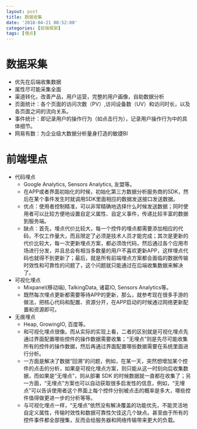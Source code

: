 ```yaml
---
layout: post
title: 数据收集
date: '2018-04-21 08:52:00'
categories: [前端框架]
tags: [埋点]
---
```


# 数据采集
  * 优先在后端收集数据
  * 属性尽可能采集全面
  * 渠道转化，改善产品，用户运营，完整的用户画像，自助数据分析
  * 页面统计：各个页面的访问次数（PV）,访问设备数（UV）和访问时长，以及各页面之间的流向关系。
  * 事件统计：即记录用户的操作行为（如点击行为），记录用户操作行为中的具体细节。
  * 网易有数：为企业级大数据分析量身打造的敏捷BI


# 前端埋点
  * 代码埋点
    * Google Analytics, Sensors Analytics, 友盟等。
    * 在APP或者界面初始化的时候，初始化第三方数据分析服务商的SDK，然后在某个事件发生时就调用SDK里面相应的数据发送接口发送数据。
    * 优点：使用者控制精准，可以非常精确地选择什么时候发送数据；同时使用者可以比较方便地设置自定义属性、自定义事件，传递比较丰富的数据到服务端。
    * 缺点：首先，埋点代价比较大，每一个控件的埋点都需要添加相应的代码，不仅工作量大，而且限定了必须是技术人员才能完成；其次是更新的代价比较大，每一次更新埋点方案，都必须改代码，然后通过各个应用市场进行分发，并且总会有相当多数量的用户不喜欢更新APP，这样埋点代码也就得不到更新了；最后，就是所有前端埋点方案都会面临的数据传输时效性和可靠性的问题了，这个问题就只能通过在后端收集数据来解决了。
  * 可视化埋点
    * Mixpanel(移动端), TalkingData, 诸葛IO, Sensors Analytics等。
    * 既然每次埋点更新都需要等待APP的更新，那么，就参考现在很多手游的做法，把核心代码和配置、资源分开，在APP启动的时候通过网络更新配置和资源即可。
  * 无痕埋点
    * Heap, GrowingIO, 百度等。
    * 和可视化埋点很像。而从实际的实现上看，二者的区别就是可视化埋点先通过界面配置哪些控件的操作数据需要收集；“无埋点”则是先尽可能收集所有的控件的操作数据，然后再通过界面配置哪些数据需要在系统里面进行分析。
    * 一方面是解决了数据“回溯”的问题，例如，在某一天，突然想增加某个控件的点击的分析，如果是可视化埋点方案，则只能从这一时刻向后收集数据，而如果是“无埋点”，则从部署 SDK 的时候数据就一直都在收集了；另一方面，“无埋点”方案也可以自动获取很多启发性的信息，例如，“无埋点”可以告诉使用者这个界面上每个控件分别被点击的概率是多大，哪些控件值得做更进一步的分析等等。
    * 与可视化埋点一样，“无埋点”依然没有解决覆盖的功能优先，不能灵活地自定义属性，传输时效性和数据可靠性欠佳这几个缺点。甚至由于所有的控件事件都全部搜集，反而会给服务器和网络传输带来更大的负载。